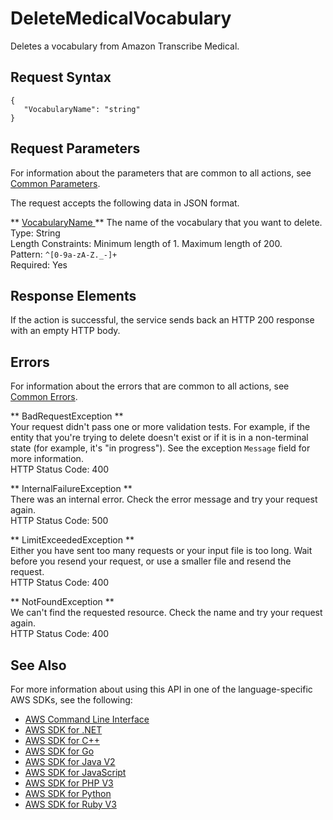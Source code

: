 # DeleteMedicalVocabulary<a name="API_DeleteMedicalVocabulary"></a>

Deletes a vocabulary from Amazon Transcribe Medical\.

## Request Syntax<a name="API_DeleteMedicalVocabulary_RequestSyntax"></a>

```
{
   "VocabularyName": "string"
}
```

## Request Parameters<a name="API_DeleteMedicalVocabulary_RequestParameters"></a>

For information about the parameters that are common to all actions, see [Common Parameters](CommonParameters.md)\.

The request accepts the following data in JSON format\.

 ** [ VocabularyName ](#API_DeleteMedicalVocabulary_RequestSyntax) **   <a name="transcribe-DeleteMedicalVocabulary-request-VocabularyName"></a>
The name of the vocabulary that you want to delete\.  
Type: String  
Length Constraints: Minimum length of 1\. Maximum length of 200\.  
Pattern: `^[0-9a-zA-Z._-]+`   
Required: Yes

## Response Elements<a name="API_DeleteMedicalVocabulary_ResponseElements"></a>

If the action is successful, the service sends back an HTTP 200 response with an empty HTTP body\.

## Errors<a name="API_DeleteMedicalVocabulary_Errors"></a>

For information about the errors that are common to all actions, see [Common Errors](CommonErrors.md)\.

 ** BadRequestException **   
Your request didn't pass one or more validation tests\. For example, if the entity that you're trying to delete doesn't exist or if it is in a non\-terminal state \(for example, it's "in progress"\)\. See the exception `Message` field for more information\.  
HTTP Status Code: 400

 ** InternalFailureException **   
There was an internal error\. Check the error message and try your request again\.  
HTTP Status Code: 500

 ** LimitExceededException **   
Either you have sent too many requests or your input file is too long\. Wait before you resend your request, or use a smaller file and resend the request\.  
HTTP Status Code: 400

 ** NotFoundException **   
We can't find the requested resource\. Check the name and try your request again\.  
HTTP Status Code: 400

## See Also<a name="API_DeleteMedicalVocabulary_SeeAlso"></a>

For more information about using this API in one of the language\-specific AWS SDKs, see the following:
+  [ AWS Command Line Interface](https://docs.aws.amazon.com/goto/aws-cli/transcribe-2017-10-26/DeleteMedicalVocabulary) 
+  [ AWS SDK for \.NET](https://docs.aws.amazon.com/goto/DotNetSDKV3/transcribe-2017-10-26/DeleteMedicalVocabulary) 
+  [ AWS SDK for C\+\+](https://docs.aws.amazon.com/goto/SdkForCpp/transcribe-2017-10-26/DeleteMedicalVocabulary) 
+  [ AWS SDK for Go](https://docs.aws.amazon.com/goto/SdkForGoV1/transcribe-2017-10-26/DeleteMedicalVocabulary) 
+  [ AWS SDK for Java V2](https://docs.aws.amazon.com/goto/SdkForJavaV2/transcribe-2017-10-26/DeleteMedicalVocabulary) 
+  [ AWS SDK for JavaScript](https://docs.aws.amazon.com/goto/AWSJavaScriptSDK/transcribe-2017-10-26/DeleteMedicalVocabulary) 
+  [ AWS SDK for PHP V3](https://docs.aws.amazon.com/goto/SdkForPHPV3/transcribe-2017-10-26/DeleteMedicalVocabulary) 
+  [ AWS SDK for Python](https://docs.aws.amazon.com/goto/boto3/transcribe-2017-10-26/DeleteMedicalVocabulary) 
+  [ AWS SDK for Ruby V3](https://docs.aws.amazon.com/goto/SdkForRubyV3/transcribe-2017-10-26/DeleteMedicalVocabulary) 